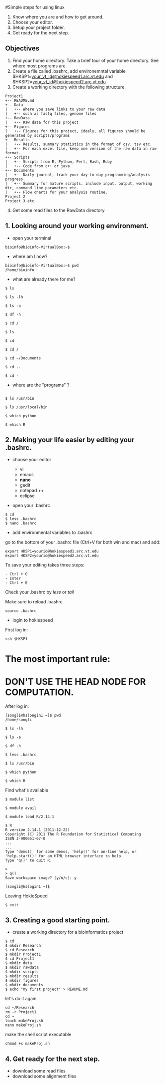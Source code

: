 #Simple steps for using linux

1. Know where you are and how to get around.
2. Choose your editor.
3. Setup your project folder.
4. Get ready for the next step.

## Objectives
1. Find your home directory. Take a brief tour of your home directory. See where most programs are.
2. Create a file called .bashrc, add environemntal variable $HKSP1=your_vt_id@hokiespeed1.arc.vt.edu and $HKSP2=your_vt_id@hokiespeed2.arc.vt.edu
3. Create a working directory with the following structure.


```
Project1
+-- README.md
+-- Data
|   +-- Where you save links to your raw data
|   +-- such as fastq files, genome files
+-- RawData
|   +-- Raw data for this project
+-- Figures
|   +-- Figures for this project, idealy, all figures should be generated by scripts/programs
+-- Results
|   +-- Results, summary statistics in the format of csv, tsv etc.
|   +-- For each excel file, keep one version of the raw data in raw format.
+-- Scripts
|   +-- Scripts from R, Python, Perl, Bash, Ruby
|   +-- Code from c++ or java
+-- Documents
|   +-- Daily journal, track your day to day programming/analysis progress.
|   +-- Summary for mature scripts. include input, output, working dir, command line parameters etc.
|   +-- Flow charts for your analysis routine.
Project 2 
Project 3 etc
```

4. Get some read files to the RawData directory



## 1. Looking around your working environment.

* open your terminal

```
bioinfo@bioinfo-VirtualBox:~$ 

```

* where am I now?

```
bioinfo@bioinfo-VirtualBox:~$ pwd
/home/bioinfo
```

* what are already there for me?

```
$ ls

$ ls -lh

$ ls -a

$ df -h

$ cd /

$ ls

$ cd

$ cd /

$ cd ~/Documents

$ cd ..

$ cd -

```

* where are the "programs" ?

```

$ ls /usr/bin

$ ls /usr/local/bin

$ which python

$ which R

```


## 2. Making your life easier by editing your .bashrc.

* choose your editor
    * vi
    * emacs
    * **nano**
    * gedit
    * notepad ++
    * eclipse


* open your .bashrc
```
$ cd 
$ less .bashrc
$ nano .bashrc

```

* add environmental variables to .bashrc

go to the bottom of your .bashrc file (Ctrl+V for both win and mac) and add:

```
export HKSP1=yourid@hokiespeed1.arc.vt.edu
export HKSP2=yourid@hokiespeed2.arc.vt.edu
```
To save your editing takes three steps:

    - Ctrl + O
    - Enter
    - Ctrl + E

Check your .bashrc by _less_ or _tail_

Make sure to reload .bashrc
```
source .bashrc
```

* login to hokiespeed

First log in:
```
ssh $HKSP1

```

# The most important rule:
# DON'T USE THE HEAD NODE FOR COMPUTATION.

After log in:
```
[songli@hslongin1 ~]$ pwd
/home/songli

$ ls -lh

$ ls -a

$ df -h

$ less .bashrc

$ ls /usr/bin

$ which python

$ which R
```

Find what's available

```
$ module list

$ module avail

$ module load R/2.14.1

$ R
R version 2.14.1 (2011-12-22)
Copyright (C) 2011 The R Foundation for Statistical Computing
ISBN 3-900051-07-0
...
...
Type 'demo()' for some demos, 'help()' for on-line help, or
'help.start()' for an HTML browser interface to help.
Type 'q()' to quit R.

> 
> q()
Save workspace image? [y/n/c]: y

[songli@hslogin1 ~]$ 

```

Leaving HokieSpeed

```
$ exit

```

## 3. Creating a good starting point.
* create a working directory for a bioinformatics project

```
$ cd
$ mkdir Research
$ cd Research
$ mkdir Project1
$ cd Project1
$ mkdir data
$ mkdir rawdata
$ mkdir scripts
$ mkdir results
$ mkdir figures
$ mkdir documents
$ echo "my first project" > README.md
```

let's do it again
```
cd ~/Research
rm -r Project1
cd ~
touch makeProj.sh
nano makeProj.sh
```

make the shell script executable 
```
chmod +x makeProj.sh
```


## 4. Get ready for the next step.
* download some read files
* download some alignment files



